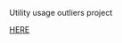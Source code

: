 Utility usage outliers project

<a href="/projects/Sub-Metering Report Replica.xlsx" target="_blank" rel="noopener noreferrer" download> HERE </a>
